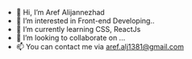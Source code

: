 - 👋 Hi, I’m Aref Alijannezhad
- 👀 I’m interested in Front-end Developing..
- 🌱 I’m currently learning CSS, ReactJs
- 💞️ I’m looking to collaborate on ...
- 📫 You can contact me via  <aref.alj1381@gmail.com>

<!---
Arefalj/Arefalj is a ✨ special ✨ repository because its `README.md` (this file) appears on your GitHub profile.
You can click the Preview link to take a look at your changes.
--->
